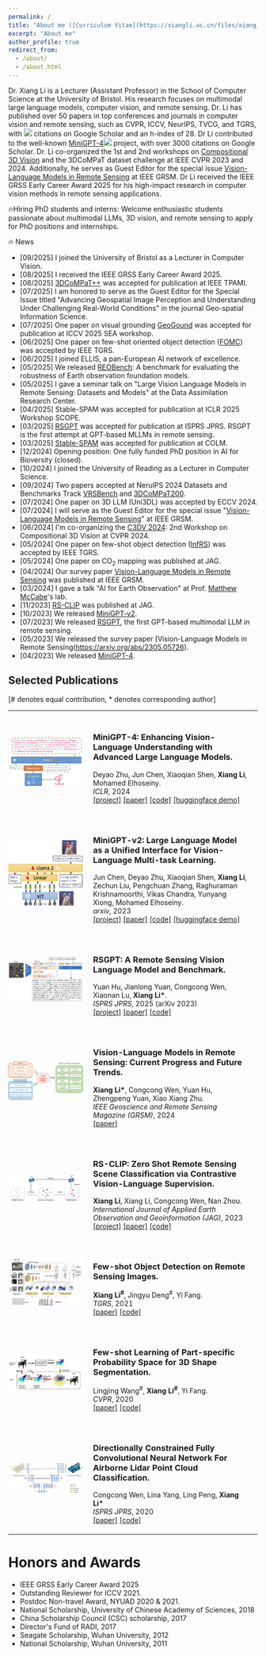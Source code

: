 ```yaml
---
permalink: /
title: "About me ([Curriculum Vitae](https://xiangli.ac.cn/files/xiang_en.pdf))"
excerpt: "About me"
author_profile: true
redirect_from: 
  - /about/
  - /about.html
---
```



Dr. Xiang Li is a Lecturer (Assistant Professor) in the School of Computer Science at the University of Bristol. His research focuses on multimodal large language models, computer vision, and remote sensing. Dr. Li has published over 50 papers in top conferences and journals in computer vision and remote sensing, such as CVPR, ICCV, NeurIPS, TVCG, and TGRS, with <a href="https://scholar.google.com/citations?user=4Apl5FgAAAAJ&hl=en"><img src="https://img.shields.io/badge/Google%20Scholar-7900%20citations-9cf?logo=Google%20Scholar" /></a> citations on Google Scholar and an h-index of 28. Dr Li contributed to the well-known <a href="https://github.com/Vision-CAIR/MiniGPT-4">MiniGPT-4</a><img src="https://img.shields.io/github/stars/Vision-CAIR/MiniGPT-4?style=social" /> project, with over 3000 citations on Google Scholar. Dr. Li co-organized the 1st and 2nd workshops on [Compositional 3D Vision](https://3dcompat-dataset.org/workshop/C3DV24/) and the 3DCoMPaT dataset challenge at IEEE CVPR 2023 and 2024. Additionally, he serves as Guest Editor for the special issue [Vision-Language Models in Remote Sensing](https://www.grss-ieee.org/wp-content/uploads/2024/10/call-for-papers_GRSM_SI_VLM.pdf) at IEEE GRSM. Dr Li received the IEEE GRSS Early Career Award 2025 for his high-impact research in computer vision methods in remote sensing applications.

🔥Hiring PhD students and interns: Welcome enthusiastic students passionate about multimodal LLMs, 3D vision, and remote sensing to apply for PhD positions and internships.

🔥 News
* [09/2025] I joined the University of Bristol as a Lecturer in Computer Vision.
* [08/2025] I received the IEEE GRSS Early Career Award 2025.
* [08/2025] [3DCoMPaT++](https://arxiv.org/abs/2310.18511) was accepted for publication at IEEE TPAMI.
* [07/2025] I am honored to serve as the Guest Editor for the Special Issue titled "Advancing Geospatial Image Perception and Understanding Under Challenging Real-World Conditions" in the journal Geo-spatial Information Science.
* [07/2025] One paper on visual grounding [GeoGound](https://github.com/VisionXLab/GeoGround) was accepted for publication at ICCV 2025 SEA workshop.
* [06/2025] One paper on few-shot oriented object detection ([FOMC](https://ieeexplore.ieee.org/document/11030667/)) was accepted by IEEE TGRS. 
* [06/2025] I joined ELLIS, a pan-European AI network of excellence. 
* [05/2025] We released [REOBench](https://github.com/lx709/REOBench): A benchmark for evaluating the robustness of Earth observation foundation models.
* [05/2025] I gave a seminar talk on "Large Vision Language Models in Remote Sensing: Datasets and Models" at the Data Assimilation Research Center.
* [04/2025] Stable-SPAM was accepted for publication at ICLR 2025 Workshop SCOPE.
* [03/2025] [RSGPT](https://github.com/Lavender105/RSGPT) was accepted for publication at ISPRS JPRS. RSGPT is the first attempt at GPT-based MLLMs in remote sensing.
* [03/2025] [Stable-SPAM](https://arxiv.org/abs/2502.17055) was accepted for publication at COLM. 
* [12/2024] Opening position: One fully funded PhD position in AI for Bioversity (closed).
* [10/2024] I joined the University of Reading as a Lecturer in Computer Science.
* [09/2024] Two papers accepted at NeruIPS 2024 Datasets and Benchmarks Track [VRSBench](https://github.com/lx709/VRSBench) and [3DCoMPaT200](https://github.com/3DCoMPaT200/3DCoMPaT200).
* [07/2024] One paper on 3D LLM (Uni3DL) was accepted by ECCV 2024.
* [07/2024] I will serve as the Guest Editor for the special issue "[Vision-Language Models in Remote Sensing](https://www.grss-ieee.org/wp-content/uploads/2024/10/call-for-papers_GRSM_SI_VLM.pdf)" at IEEE GRSM.
* [06/2024] I'm co-organizing the [C3DV 2024](https://3dcompat-dataset.org/workshop/C3DV24/): 2nd Workshop on Compositional 3D Vision at CVPR 2024.
* [05/2024] One paper on few-shot object detection ([InfRS](https://ieeexplore.ieee.org/document/10706935/)) was accepted by IEEE TGRS.
* [05/2024] One paper on CO<sub>2</sub> mapping was published at JAG.
* [04/2024] Our survey paper [Vision-Language Models in Remote Sensing](https://ieeexplore.ieee.org/document/10506064) was published at IEEE GRSM.
* [03/2024] I gave a talk "AI for Earth Observation" at Prof. [Matthew McCabe](https://www.kaust.edu.sa/en/study/faculty/matthew-mccabe)'s lab.
* [11/2023] [RS-CLIP](https://github.com/lx709/RS-CLIP) was published at JAG.
* [10/2023] We released [MiniGPT-v2](https://minigpt-4.github.io/).
* [07/2023] We released [RSGPT](https://github.com/Lavender105/RSGPT), the first GPT-based multimodal LLM in remote sensing.
* [05/2023] We released the survey paper [Vision-Language Models in Remote Sensing(https://arxiv.org/abs/2305.05726).
* [04/2023] We released [MiniGPT-4](https://minigpt-4.github.io/).

<h2><span>Selected Publications</span></h2>
[# denotes equal contribution, * denotes corresponding author]
<table cellspacing="0" cellpadding="0">

<tr>
<td style="padding:0px;width:30%;vertical-align:middle">
  <img src="../images/minigpt4.png" height="100%" width="100%" style="border-style: none">
</td>
<td style="padding:20px;width:70%;vertical-align:middle">  
  <h3> MiniGPT-4: Enhancing Vision-Language Understanding with Advanced Large Language Models.</h3>
  Deyao Zhu, Jun Chen, Xiaoqian Shen, <b>Xiang Li</b>, Mohamed Elhoseiny.
  <br>
  <em>ICLR</em>, 2024
  <br>
  <div>
    <a href="https://minigpt-4.github.io/">[project]</a>
    <a href="https://arxiv.org/abs/2304.10592">[paper]</a>
    <a href="https://github.com/Vision-CAIR/MiniGPT-4">[code]</a>
    <a href="https://huggingface.co/spaces/Vision-CAIR/minigpt4">[huggingface demo]</a>
  </div>  
</td>
</tr>  

<tr>
<td style="padding:0px;width:30%;vertical-align:middle">
  <img src="../images/minigpt-v2.png" height="100%" width="100%" style="border-style: none">
</td>
<td style="padding:20px;width:70%;vertical-align:middle">  
  <h3>MiniGPT-v2: Large Language Model as a Unified Interface for Vision-Language Multi-task Learning.</h3>
  Jun Chen, Deyao Zhu, Xiaoqian Shen, <b>Xiang Li</b>, Zechun Liu, Pengchuan Zhang, Raghuraman Krishnamoorthi, Vikas Chandra, Yunyang Xiong, Mohamed Elhoseiny.
  <br>
  <em>arxiv</em>, 2023
  <br>
  <div>
    <a href="https://minigpt-v2.github.io/">[project]</a>
    <a href="https://arxiv.org/abs/2310.09478">[paper]</a>
    <a href="https://github.com/Vision-CAIR/MiniGPT-4">[code]</a>
    <a href="https://huggingface.co/spaces/Vision-CAIR/MiniGPT-v2">[huggingface demo]</a>
  </div>  
</td>
</tr>  


<tr>
<td style="padding:0px;width:30%;vertical-align:middle">
  <img src="../images/rsgpt.png" height="100%" width="100%" style="border-style: none">
</td>
<td style="padding:20px;width:70%;vertical-align:middle">  
  <h3>RSGPT: A Remote Sensing Vision Language Model and Benchmark.</h3>
  Yuan Hu, Jianlong Yuan, Congcong Wen, Xiaonan Lu, <b>Xiang Li*</b>.
  <br>
  <em>ISPRS JPRS</em>, 2025 (arXiv 2023)
  <br>
  <div>
    <a href="https://github.com/Lavender105/RSGPT">[project]</a>
    <a href="https://arxiv.org/abs/2307.15266">[paper]</a>
    <a href="https://github.com/Lavender105/RSGPT">[code]</a>
  </div>  
</td>
</tr>  


<tr>
<td style="padding:0px;width:30%;vertical-align:middle">
  <img src="../images/rsvlm.png" height="100%" width="100%" style="border-style: none">
</td>
<td style="padding:20px;width:70%;vertical-align:middle">  
  <h3>Vision-Language Models in Remote Sensing: Current Progress and Future Trends.
  </h3>
  <b>Xiang Li*</b>, Congcong Wen, Yuan Hu, Zhengpeng Yuan, Xiao Xiang Zhu.
  <br>
  <em>IEEE Geoscience and Remote Sensing Magazine (GRSM)</em>, 2024
  <br>
  <div>
    <!-- <a href="https://minigpt-4.github.io/">[project]</a> -->
    <a href="https://arxiv.org/abs/2305.05726">[paper]</a>
    <!-- <a href="https://github.com/Vision-CAIR/MiniGPT-4">[code]</a> -->
    <!-- <a href="https://huggingface.co/spaces/Vision-CAIR/minigpt4">[huggingface demo]</a> -->
  </div>  
</td>
</tr> 



<tr>
<td style="padding:0px;width:30%;vertical-align:middle">
  <img src="../images/rsclip.png" height="100%" width="100%" style="border-style: none">
</td>
<td style="padding:20px;width:70%;vertical-align:middle">  
  <h3>RS-CLIP: Zero Shot Remote Sensing Scene Classification via Contrastive Vision-Language Supervision.</h3>
  <b>Xiang Li</b>, Xiang Li, Congcong Wen, Nan Zhou.
  <br>
  <em>International Journal of Applied Earth Observation and Geoinformation (JAG)</em>, 2023
  <br>
  <div>
    <a href="https://github.com/lx709/RS-CLIP">[project]</a>
    <a href="https://www.sciencedirect.com/science/article/pii/S1569843223003217">[paper]</a>
    <a href="https://github.com/lx709/RS-CLIP">[code]</a>
  </div>  
</td>
</tr>  



<tr>
<td style="padding:0px;width:30%;vertical-align:middle">
  <img src="../images/fsodm.png" height="100%" width="100%" style="border-style: none">
</td>
<td style="padding:20px;width:70%;vertical-align:middle">  
  <h3>Few-shot Object Detection on Remote Sensing Images.
  </h3>
  <b>Xiang Li<sup>#</sup></b>, Jingyu Deng<sup>#</sup>, Yi Fang.
  <br>
  <em>TGRS</em>, 2021
  <br>
  <div>
    <!-- <a href="https://github.com/xiaoqian-shen/MoStGAN-V/">[project]</a> -->
    <a href="https://ieeexplore.ieee.org/document/9362267">[paper]</a>
    <a href="https://github.com/lixiang-ucas/FSODM">[code]</a>
    <!-- <a href="https://huggingface.co/spaces/Vision-CAIR/minigpt4">[huggingface demo]</a> -->
  </div>  
</td>
</tr> 




<tr>
<td style="padding:0px;width:30%;vertical-align:middle">
  <img src="../images/wps-net.png" height="100%" width="100%" style="border-style: none">
</td>
<td style="padding:20px;width:70%;vertical-align:middle">  
  <h3>Few-shot Learning of Part-specific Probability Space for 3D Shape Segmentation.
  </h3>
  Lingjing Wang<sup>#</sup>, <b>Xiang Li<sup>#</sup></b>, Yi Fang.
  <br>
  <em>CVPR</em>, 2020
  <br>
  <div>
    <!-- <a href="https://github.com/xiaoqian-shen/MoStGAN-V/">[project]</a> -->
    <a href="https://paperswithcode.com/paper/few-shot-learning-of-part-specific">[paper]</a>
    <a href="https://github.com/Lingjing324/Few-Shot-Learning-of-Part-Specific-Probability-Space-for-3D-Shape-Segmentation">[code]</a>
    <!-- <a href="https://huggingface.co/spaces/Vision-CAIR/minigpt4">[huggingface demo]</a> -->
  </div>  
</td>
</tr> 



<tr>
<td style="padding:0px;width:30%;vertical-align:middle">
  <img src="../images/d-fcn.png" height="100%" width="100%" style="border-style: none">
</td>
<td style="padding:20px;width:70%;vertical-align:middle">  
  <h3>Directionally Constrained Fully Convolutional Neural Network For Airborne Lidar Point Cloud Classification.
  </h3>
  Congcong Wen, Lina Yang, Ling Peng, <b>Xiang Li*</b>
  <br>
  <em>ISPRS JPRS</em>, 2020
  <br>
  <div>
    <!-- <a href="https://github.com/xiaoqian-shen/MoStGAN-V/">[project]</a> -->
    <a href="https://authors.elsevier.com/a/1abO93I9x1cfvT">[paper]</a>
    <a href="https://https://github.com/lx709/D-FCN">[code]</a>
    <!-- <a href="https://huggingface.co/spaces/Vision-CAIR/minigpt4">[huggingface demo]</a> -->
  </div>  
</td>
</tr> 


</table>


Honors and Awards
======
* IEEE GRSS Early Career Award 2025
* Outstanding Reviewer for ICCV 2021.
* Postdoc Non-travel Award, NYUAD 2020 & 2021.
* National Scholarship, University of Chinese Academy of Sciences, 2018
* China Scholarship Council (CSC) scholarship, 2017
* Director's Fund of RADI, 2017
* Seagate Scholarship, Wuhan University, 2012
* National Scholarship, Wuhan University, 2011



